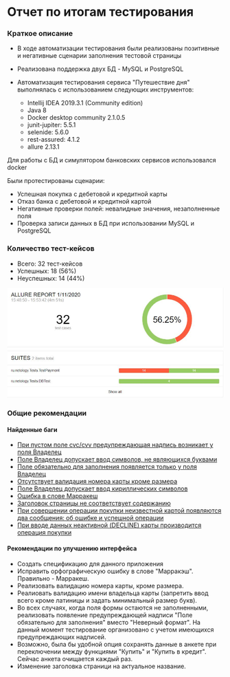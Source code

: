 # Отчет по итогам тестирования

### Краткое описание
* В ходе автоматизации тестирования были реализованы позитивные и негативные сценарии заполнения тестовой страницы
* Реализована поддержка двух БД - MySQL и PostgreSQL

* Автоматизация тестирования сервиса "Путешествие дня" выполнялась с использованием следующих инструментов:
    * Intellij IDEA 2019.3.1 (Community edition)
    * Java 8 
    * Docker desktop community 2.1.0.5
    * junit-jupiter: 5.5.1
    * selenide: 5.6.0
    * rest-assured: 4.1.2
    * allure 2.13.1

Для работы с БД и симулятором банковских сервисов использовался docker

Были протестированы сценарии:
* Успешная покупка с дебетовой и кредитной карты
* Отказ банка с дебетовой и кредитной картой
* Негативные проверки полей: невалидные значения, незаполненные поля
* Проверка записи данных в БД при использовании MySQL и PostgreSQL

### Количество тест-кейсов

* Всего: 32 тест-кейсов
* Успешных: 18 (56%)
* Неуспешных: 14 (44%)

![](pic/Allure.JPG)


### Общие рекомендации

#### Найденные баги

* [При пустом поле cvc/cvv предупреждающая надпись возникает у поля Владелец](https://github.com/VEAlekseev/Diploma/issues/4)
* [Поле Владелец допускает ввод символов, не являющихся буквами](https://github.com/VEAlekseev/Diploma/issues/2)
* [Поле обязательно для заполнения появляется только у поля Владелец](https://github.com/VEAlekseev/Diploma/issues/3)
* [Отсутствует валидация номера карты кроме размера](https://github.com/VEAlekseev/Diploma/issues/5)
* [Поле Владелец допускает ввод кириллических символов](https://github.com/VEAlekseev/Diploma/issues/6)
* [Ошибка в слове Марракеш ](https://github.com/VEAlekseev/Diploma/issues/7)
* [Заголовок страницы не соответствует содержанию](https://github.com/VEAlekseev/Diploma/issues/8)
* [При совершении операции покупки неизвестной картой появляются два сообщения: об ошибке и успешной операции](https://github.com/VEAlekseev/Diploma/issues/9)
* [При вводе данных неактивной (DECLINE) карты производится операция покупки](https://github.com/VEAlekseev/Diploma/issues/10)


#### Рекомендации по улучшению интерфейса

* Создать спецификацию для данного приложения
* Исправить орфографическую ошибку в слове "Марракэш". Правильно - Марракеш.
* Реализовать валидацию номера карты, кроме размера.
* Реалиовать валидацию имени владельца карты (запретить ввод всего кроме латиницы и задать минимальный размер букв).
* Во всех случаях, когда поля формы остаются не заполненными, реализовать появление предупреждающей надписи "Поле обязательно для заполнения" вместо "Неверный формат". На данный момент тестирование организовано с учетом имеющихся предупреждающих надписей.
* Возможно, была бы удобной опция сохранять данные в анкете при переключении между функциями "Купить" и "Купить в кредит". Сейчас анкета очищается каждый раз.
* Изменение заголовка страници на актуальное название.
